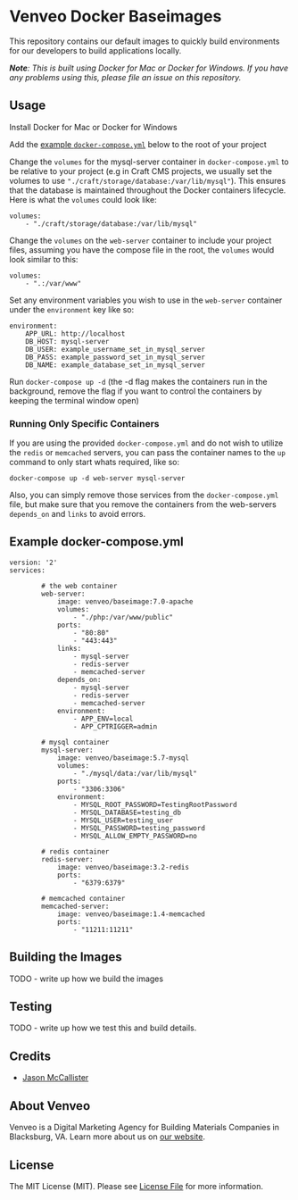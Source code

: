# Venveo Docker Baseimages

This repository contains our default images to quickly build environments for our developers to build applications locally.

_**Note**: This is built using Docker for Mac or Docker for Windows. If you have any problems using this, please file an issue on this repository._

## Usage

Install Docker for Mac or Docker for Windows

Add the [example `docker-compose.yml`](#example-docker-composeyml)  below to the root of your project

Change the `volumes` for the mysql-server container in `docker-compose.yml` to be relative to your project (e.g in Craft CMS projects, we usually set the volumes to use `"./craft/storage/database:/var/lib/mysql"`). This ensures that the database is maintained throughout the Docker containers lifecycle. Here is what the `volumes` could look like:

```
volumes:
    - "./craft/storage/database:/var/lib/mysql"
```

Change the `volumes` on the `web-server` container to include your project files, assuming you have the compose file in the root, the `volumes` would look similar to this:

```
volumes:
    - ".:/var/www"
```

Set any environment variables you wish to use in the `web-server` container under the
`environment` key like so:

```
environment:
    APP_URL: http://localhost
    DB_HOST: mysql-server
    DB_USER: example_username_set_in_mysql_server
    DB_PASS: example_password_set_in_mysql_server
    DB_NAME: example_database_set_in_mysql_server
```

Run `docker-compose up -d` (the -d flag makes the containers run in the background, remove the flag if you want to control the containers by keeping the terminal window open)

### Running Only Specific Containers

If you are using the provided `docker-compose.yml` and do not wish to utilize the `redis` or `memcached` servers, you can pass the container names to the `up` command to only start whats required, like so:

```
docker-compose up -d web-server mysql-server
```

Also, you can simply remove those services from the `docker-compose.yml` file, but make sure that you remove the containers from the web-servers `depends_on` and `links` to avoid errors.

## Example docker-compose.yml

```
version: '2'
services:

        # the web container
        web-server:
            image: venveo/baseimage:7.0-apache
            volumes:
                - "./php:/var/www/public"
            ports:
                - "80:80"
                - "443:443"
            links:
                - mysql-server
                - redis-server
                - memcached-server
            depends_on:
                - mysql-server
                - redis-server
                - memcached-server
            environment:
                - APP_ENV=local
                - APP_CPTRIGGER=admin

        # mysql container
        mysql-server:
            image: venveo/baseimage:5.7-mysql
            volumes:
                - "./mysql/data:/var/lib/mysql"
            ports:
                - "3306:3306"
            environment:
                - MYSQL_ROOT_PASSWORD=TestingRootPassword
                - MYSQL_DATABASE=testing_db
                - MYSQL_USER=testing_user
                - MYSQL_PASSWORD=testing_password
                - MYSQL_ALLOW_EMPTY_PASSWORD=no

        # redis container
        redis-server:
            image: venveo/baseimage:3.2-redis
            ports:
                - "6379:6379"

        # memcached container
        memcached-server:
            image: venveo/baseimage:1.4-memcached
            ports:
                - "11211:11211"
```

## Building the Images

TODO - write up how we build the images

## Testing

TODO - write up how we test this and build details.

## Credits

* [Jason McCallister](https://github.com/themccallister)

## About Venveo

Venveo is a Digital Marketing Agency for Building Materials Companies in Blacksburg, VA. Learn more about us on [our website](https://www.venveo.com).

## License

The MIT License (MIT). Please see [License File](LICENSE) for more information.

